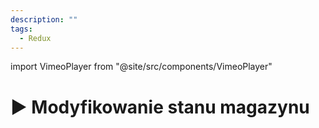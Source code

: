 ```yaml
---
description: ""
tags:
  - Redux
---
```


import VimeoPlayer from "@site/src/components/VimeoPlayer"

# ▶️ Modyfikowanie stanu magazynu

<VimeoPlayer videoId="318209057" />
